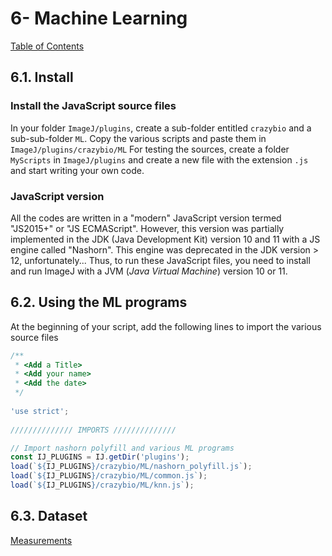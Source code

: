 # 6- Machine Learning

[Table of Contents](https://crazybiocomputing.blogspot.com/2018/10/machine-learning-toc.html)

## 6.1. Install

### Install the JavaScript source files

In your folder `ImageJ/plugins`, create a sub-folder entitled `crazybio` and a sub-sub-folder `ML`.
Copy the various scripts and paste them in `ImageJ/plugins/crazybio/ML`
For testing the sources, create a folder `MyScripts` in `ImageJ/plugins` and create a new file with the extension `.js` and start writing your own code.

### JavaScript version

All the codes are written in a "modern" JavaScript version termed "JS2015+" or "JS ECMAScript". However, this version was partially implemented in the JDK (Java Development Kit) version 10 and 11 with a JS engine called "Nashorn". This engine was deprecated in the JDK version > 12, unfortunately...
Thus, to run these JavaScript files, you need to install and run ImageJ with a JVM (_Java Virtual Machine_) version 10 or 11.

## 6.2. Using the ML programs

At the beginning of your script, add the following lines to import the various source files

```javascript
/**
 * <Add a Title>
 * <Add your name>
 * <Add the date>
 */
 
'use strict';
 
////////////// IMPORTS //////////////

// Import nashorn polyfill and various ML programs
const IJ_PLUGINS = IJ.getDir('plugins');
load(`${IJ_PLUGINS}/crazybio/ML/nashorn_polyfill.js`);
load(`${IJ_PLUGINS}/crazybio/ML/common.js`);
load(`${IJ_PLUGINS}/crazybio/ML/knn.js`);
```

## 6.3. Dataset


[Measurements](https://gist.github.com/jeesay/35adc13ca8ae658d25a43b342334eee4)
